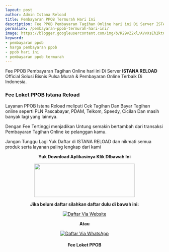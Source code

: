 ```yaml
---
layout: post
author: Admin Istana Reload
title: Pembayaran PPOB Termurah Hari Ini
description: Fee PPOB Pembayaran Tagihan Online hari ini Di Server ISTANA RELOAD Official Solusi Bisnis Pulsa Murah dan Pembayaran Online Terbaik Di Indonesia.
permalink: /pembayaran-ppob-termurah-hari-ini/
image: https://blogger.googleusercontent.com/img/b/R29vZ2xl/AVvXsEh2kt6Hdy8xKVJYaRA6LFVAPLmixlANiGh4fWVHT2fg0iQl0yRgxA8luU-n88iXF8nABSxhxDDVipn-GKcUQqCCtLu8Rqsa7OrSnNt1gZpRO_NavL7fodjZupmNXGh53QDYxdRxvR-sL3KAVaKdfETARyJN1elIDho42l1_lhXtWFzaBFEkt15b44UoVQ/s1600/Loket%20PPOB%20Istana%20Reload.jpg
keyword: 
- pembayaran ppob
- harga pembayaran ppob
- ppob hari ini
- pembayaran ppob termurah
---
```

<p>Fee PPOB Pembayaran Tagihan Online hari ini Di Server <b>ISTANA RELOAD</b> Official Solusi Bisnis Pulsa Murah &amp; Pembayaran Online Terbaik Di Indonesia.</p>
<h3>Fee Loket PPOB Istana Reload</h3>
<p>Layanan PPOB Istana Reload meliputi Cek Tagihan Dan Bayar Tagihan online seperti PLN Pascabayar, PDAM, Telkom, Speedy, Cicilan Dan masih banyak lagi yang lainnya.</p>
<p>Dengan Fee Tertinggi menjadikan Untung semakin bertambah dari transaksi Pembayaran Tagihan Online ke pelanggan kamu.</p>
<p>Jangan Tunggu Lagi Yuk Daftar di ISTANA RELOAD dan nikmati semua produk serta layanan paling lengkap dari kami</p>
<p style="text-align: center;"><b>Yuk Download Aplikasinya Klik DIbawah Ini</b></p>
<div class="separator" style="clear: both; text-align: center;"><a href="{{ site.app }}" style="margin-left: 1em; margin-right: 1em;" target="_blank"><img border="0" data-original-height="165" data-original-width="500" height="106" src="https://blogger.googleusercontent.com/img/b/R29vZ2xl/AVvXsEgtMuLnRz-xIV4WBo7jReAfDNfyQQsWDAKuBNp4r_GKtIiGLhfsvCbtN4sRSMtib5jNVrH1aLorHjelF1cqg5I7xBJrwjG0bHh7eVcfUuGF-_iHbpw2SZ6wkNVdAkeCS4kGC0vj4XpO1RmRpVLNzJ29Z-hasCMLkVqnMLianoz5AdphvtBTgbvw7Ip-w5A/s320/ezgif-2-0ab7bb90e0.gif" width="320" /></a></div>
<p style="text-align: center;"><b>Jika belum daftar silahkan daftar dulu di bawah ini:</b></p>
<div align="center"><a href="javascript:void(0);" onclick="Bukaregis()"><img alt="Daftar Via Website" src="https://blogger.googleusercontent.com/img/b/R29vZ2xl/AVvXsEj80fBU4vz8p8pBqdzlD1B6Gl6RQ0NMiLBHmBW4IO0iCBgEtMM-EGzI5ytvynZj9jjMmySpwuDLjN29M7dBwj3hCuMr2EizfLNBdWaoehQobMTA-dj_ux1NueKa89X8Z7bSP6HSWGWrGTNZO2iQ919VsunpxlL9uHM1zPzjkmogqGzkoDMlh88YOTJCt1w/s250/Picsart_23-12-04_05-04-16-865.png" title="Daftar Via Website" /></a></div>
<p style="text-align: center;"><b>Atau</b></p>
<div align="center"><a href="javascript:void(0);" onclick="openModal()"><img alt="Daftar Via WhatsApp" src="https://gambar.unduh.me/daftarwa.png" title="Daftar Via WhatsApp" /></a></div>
<h4 style="clear: both; text-align: center;">Fee Loket PPOB<br />
<script src="https://istanareload.co.id/tanggalppob.js" type="text/javascript"></script></h4><br />
<script src="https://istanareload.co.id/harga.php?type=js&amp;level=RS&amp;up=0&amp;grup=PPOB" type="text/javascript"></script>
